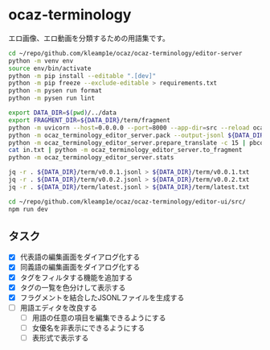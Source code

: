 # ocaz-terminology

エロ画像、エロ動画を分類するための用語集です。

```sh
cd ~/repo/github.com/kleamp1e/ocaz/ocaz-terminology/editor-server
python -m venv env
source env/bin/activate
python -m pip install --editable ".[dev]"
python -m pip freeze --exclude-editable > requirements.txt
python -m pysen run format
python -m pysen run lint

export DATA_DIR=$(pwd)/../data
export FRAGMENT_DIR=${DATA_DIR}/term/fragment
python -m uvicorn --host=0.0.0.0 --port=8000 --app-dir=src --reload ocaz_terminology_editor_server.server:app
python -m ocaz_terminology_editor_server.pack --output-jsonl ${DATA_DIR}/term/latest.jsonl
python -m ocaz_terminology_editor_server.prepare_translate -c 15 | pbcopy
cat in.txt | python -m ocaz_terminology_editor_server.to_fragment
python -m ocaz_terminology_editor_server.stats

jq -r . ${DATA_DIR}/term/v0.0.1.jsonl > ${DATA_DIR}/term/v0.0.1.txt
jq -r . ${DATA_DIR}/term/v0.0.2.jsonl > ${DATA_DIR}/term/v0.0.2.txt
jq -r . ${DATA_DIR}/term/latest.jsonl > ${DATA_DIR}/term/latest.txt
```

```sh
cd ~/repo/github.com/kleamp1e/ocaz/ocaz-terminology/editor-ui/src/
npm run dev
```

## タスク

* [x] 代表語の編集画面をダイアログ化する
* [x] 同義語の編集画面をダイアログ化する
* [x] タグをフィルタする機能を追加する
* [x] タグの一覧を色分けして表示する
* [x] フラグメントを結合したJSONLファイルを生成する
* [ ] 用語エディタを改良する
    * [ ] 用語の任意の項目を編集できるようにする
    * [ ] 女優名を非表示にできるようにする
    * [ ] 表形式で表示する
